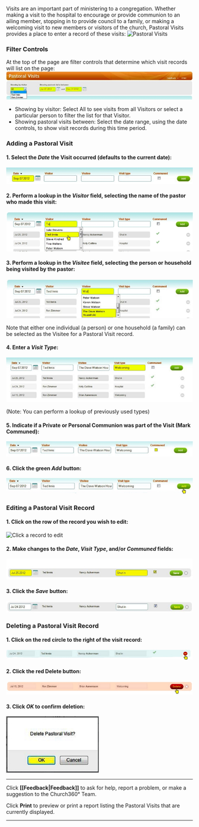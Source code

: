 Visits are an important part of ministering to a congregation. Whether
making a visit to the hospital to encourage or provide communion to an
ailing member, stopping in to provide council to a family, or making a
welcoming visit to new members or visitors of the church, Pastoral
Visits provides a place to enter a record of these visits: ![Pastoral
Visits](Pastoral_Visits_01.JPG "Pastoral Visits")

### Filter Controls

At the top of the page are filter controls that determine which visit
records will list on the page:
![Filters](Pastoral_Visits_02.JPG "Filters")

-   Showing by visitor: Select All to see visits from all Visitors or
    select a particular person to filter the list for that Visitor.
-   Showing pastoral visits between: Select the date range, using the
    date controls, to show visit records during this time period.

### Adding a Pastoral Visit

#### 1. Select the *Date* the Visit occurred (defaults to the current date):

![Enter Date](Pastoral_Visits_03.JPG "Enter Date")

#### 2. Perform a lookup in the *Visitor* field, selecting the name of the pastor who made this visit:

![Lookup Visitor](Pastoral_Visits_04.JPG "Lookup Visitor")

#### 3. Perform a lookup in the *Visitee* field, selecting the person or household being visited by the pastor:

![Lookup Visitor](Pastoral_Visits_05.JPG "Lookup Visitor")

Note that either one individual (a person) or one household (a family)
can be selected as the Visitee for a Pastoral Visit record.

#### 4. Enter a *Visit Type*:

![Visit type](Pastoral_Visits_06.JPG "Visit type")

(Note: You can perform a lookup of previously used types)

#### 5. Indicate if a Private or Personal Communion was part of the Visit (Mark Communed):

![Mark as Communed](Pastoral_Visits_07.JPG "Mark as Communed")

#### 6. Click the green *Add* button:

![Click Add](Pastoral_Visits_08.JPG "Click Add")

### Editing a Pastoral Visit Record

#### 1. Click on the row of the record you wish to edit:

![Click a record to
edit](Pastoral_Visits_09.JPG "Click a record to edit")

#### 2. Make changes to the *Date*, *Visit Type*, and/or *Communed* fields:

![Edit Fields](Pastoral_Visits_10.JPG "Edit Fields")

#### 3. Click the *Save* button:

![Click Save](Pastoral_Visits_11.JPG "Click Save")

### Deleting a Pastoral Visit Record

#### 1. Click on the red circle to the right of the visit record:

![Click Save](Pastoral_Visits_12.JPG "Click Save")

#### 2. Click the red Delete button:

![Click Delete](Pastoral_Visits_13.JPG "Click Delete")

#### 3. Click *OK* to confirm deletion:

![Click OK](Pastoral_Visits_14.JPG "Click OK")

* * * * *

Click **[[Feedback|Feedback]]** to ask for help, report a problem, or make a
suggestion to the Church360° Team.

Click **Print** to preview or print a report listing the Pastoral Visits
that are currently displayed.

* * * * *
